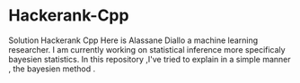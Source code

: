 # Hackerank-Cpp
Solution Hackerank Cpp
Here is Alassane Diallo a machine learning researcher. I am currently working on statistical inference more specificaly bayesien statistics. 
In this repository ,I've tried to explain in a simple manner , the bayesien method . 

